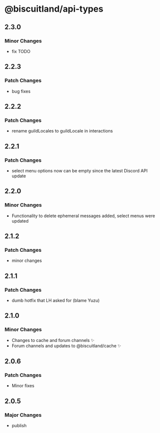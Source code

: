 # @biscuitland/api-types

## 2.3.0

### Minor Changes

- fix TODO

## 2.2.3

### Patch Changes

- bug fixes

## 2.2.2

### Patch Changes

- rename guildLocales to guildLocale in interactions

## 2.2.1

### Patch Changes

- select menu options now can be empty since the latest Discord API update

## 2.2.0

### Minor Changes

- Functionality to delete ephemeral messages added, select menus were updated

## 2.1.2

### Patch Changes

- minor changes

## 2.1.1

### Patch Changes

- dumb hotfix that LH asked for (blame Yuzu)

## 2.1.0

### Minor Changes

- Changes to cache and forum channels ✨
- Forum channels and updates to @biscuitland/cache ✨

## 2.0.6

### Patch Changes

- Minor fixes

## 2.0.5

### Major Changes

- publish
